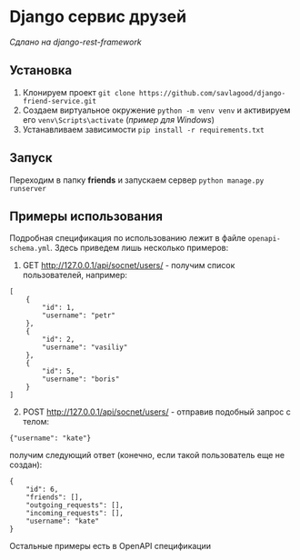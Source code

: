 # Django сервис друзей
_Сдлано на django-rest-framework_
## Установка
1. Клонируем проект `git clone https://github.com/savlagood/django-friend-service.git`
2. Создаем виртуальное окружение `python -m venv venv` и активируем его `venv\Scripts\activate` (_пример для Windows_)
3. Устанавливаем зависимости `pip install -r requirements.txt`
## Запуск
Переходим в папку **friends** и запускаем сервер `python manage.py runserver`
## Примеры использования
Подробная спецификация по использованию лежит в файле `openapi-schema.yml`. Здесь приведем лишь несколько примеров:
1. GET http://127.0.0.1/api/socnet/users/ - получим список пользователей, например:
```
[
    {
        "id": 1,
        "username": "petr"
    },
    {
        "id": 2,
        "username": "vasiliy"
    },
    {
        "id": 5,
        "username": "boris"
    }
]
```
2. POST http://127.0.0.1/api/socnet/users/ - отправив подобный запрос с телом:
```
{"username": "kate"}
```
получим следующий ответ (конечно, если такой пользователь еще не создан):
```
{
    "id": 6,
    "friends": [],
    "outgoing_requests": [],
    "incoming_requests": [],
    "username": "kate"
}
```

Остальные примеры есть в OpenAPI спецификации